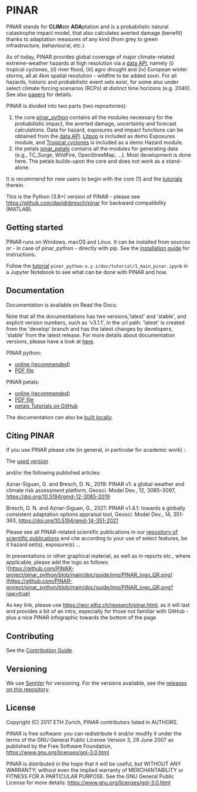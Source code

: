 # PINAR

PINAR stands for **CLIM**ate **ADA**ptation and is a probabilistic natural catastrophe impact model, that also calculates averted damage (benefit) thanks to adaptation measures of any kind (from grey to green infrastructure, behavioural, etc.).

As of today, PINAR provides global coverage of major climate-related extreme-weather hazards at high resolution via a [data API](https://pinar.ethz.ch/data-api/v1/docs), namely (i) tropical cyclones, (ii) river flood, (iii) agro drought and (iv) European winter storms, all at 4km spatial resolution - wildfire to be added soon. For all hazards, historic and probabilistic event sets exist, for some also under select climate forcing scenarios (RCPs) at distinct time horizons (e.g. 2040). See also [papers](https://github.com/PINAR-project/pinar_papers) for details.

PINAR is divided into two parts (two repositories):

1. the core [pinar_python](https://github.com/PINAR-project/pinar_python) contains all the modules necessary for the probabilistic impact, the averted damage, uncertainty and forecast calculations. Data for hazard, exposures and impact functions can be obtained from the [data API](https://github.com/PINAR-project/pinar_python/blob/main/doc/tutorial/pinar_util_api_client.ipynb). [Litpop](https://github.com/PINAR-project/pinar_python/blob/main/doc/tutorial/pinar_entity_LitPop.ipynb) is included as demo Exposures module, and [Tropical cyclones](https://github.com/PINAR-project/pinar_python/blob/main/doc/tutorial/pinar_hazard_TropCyclone.ipynb) is included as a demo Hazard module.
2. the petals [pinar_petals](https://github.com/PINAR-project/pinar_petals) contains all the modules for generating data (e.g., TC_Surge, WildFire, OpenStreeMap, ...). Most development is done here. The petals builds-upon the core and does not work as a stand-alone.

It is recommend for new users to begin with the core (1) and the [tutorials](https://github.com/PINAR-project/pinar_python/tree/main/doc/tutorial) therein.

This is the Python (3.8+) version of PINAR - please see https://github.com/davidnbresch/pinar for backward compatibility (MATLAB).

## Getting started

PINAR runs on Windows, macOS and Linux. It can be installed from sources or - in case of pinar_python - directly with pip. See the [installation guide](https://pinar-python.readthedocs.io/en/latest/guide/install.html) for instructions.

Follow the [tutorial](https://pinar-python.readthedocs.io/en/latest/tutorial/1_main_pinar.html) `pinar_python-x.y.z/doc/tutorial/1_main_pinar.ipynb` in a Jupyter Notebook to see what can be done with PINAR and how.

## Documentation

Documentation is available on Read the Docs:

Note that all the documentations has two versions,'latest' and 'stable', and explicit version numbers, such as 'v3.1.1', in the url path. 'latest' is created from the 'develop' branch and has the latest changes by developers, 'stable' from the latest release. For more details about documentation versions, please have a look at [here](https://readthedocs.org/projects/pinar-python/versions/).

PINAR python:

* [online (recommended)](https://pinar-python.readthedocs.io/en/latest/)
* [PDF file](https://pinar-python.readthedocs.io/_/downloads/en/stable/pdf/)

PINAR petals:

* [online (recommended)](https://pinar-petals.readthedocs.io/en/latest/)
* [PDF file](https://pinar-petals.readthedocs.io/_/downloads/en/stable/pdf/)
* [petals Tutorials on GitHub](https://github.com/PINAR-project/pinar_petals/tree/main/doc/tutorial)

The documentation can also be [built locally](https://pinar-python.readthedocs.io/en/latest/README.html).

## Citing PINAR

If you use PINAR please cite (in general, in particular for academic work) :

The [used version](https://zenodo.org/search?page=1&size=20&q=pinar)

and/or the following published articles:

Aznar-Siguan, G. and Bresch, D. N., 2019: PINAR v1: a global weather and climate risk assessment platform, Geosci. Model Dev., 12, 3085–3097, https://doi.org/10.5194/gmd-12-3085-2019

Bresch, D. N. and Aznar-Siguan, G., 2021: PINAR v1.4.1: towards a globally consistent adaptation options appraisal tool, Geosci. Model Dev., 14, 351-363, https://doi.org/10.5194/gmd-14-351-2021

Please see all PINAR-related scientific publications in our [repository of scientific publications](https://github.com/PINAR-project/pinar_papers) and cite according to your use of select features, be it hazard set(s), exposure(s) ...

In presentations or other graphical material, as well as in reports etc., where applicable, please add the logo as follows:\
![https://github.com/PINAR-project/pinar_python/blob/main/doc/guide/img/PINAR_logo_QR.png](https://github.com/PINAR-project/pinar_python/blob/main/doc/guide/img/PINAR_logo_QR.png?raw=true)

As key link, please use https://wcr.ethz.ch/research/pinar.html, as it will last and provides a bit of an intro, especially for those not familiar with GitHub - plus a nice PINAR infographic towards the bottom of the page

## Contributing

See the [Contribution Guide](https://pinar-python.readthedocs.io/en/latest/misc/CONTRIBUTING.html).

## Versioning

We use [SemVer](http://semver.org/) for versioning. For the versions available, see the [releases on this repository](https://github.com/PINAR-project/pinar_petals/releases).

## License

Copyright (C) 2017 ETH Zurich, PINAR contributors listed in AUTHORS.

PINAR is free software: you can redistribute it and/or modify it under the terms of the GNU General Public License Version 3, 29 June 2007 as published by the Free Software Foundation, https://www.gnu.org/licenses/gpl-3.0.html

PINAR is distributed in the hope that it will be useful, but WITHOUT ANY WARRANTY; without even the implied warranty of MERCHANTABILITY or FITNESS FOR A PARTICULAR PURPOSE. See the GNU General Public License for more details: https://www.gnu.org/licenses/gpl-3.0.html
